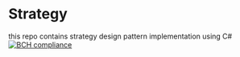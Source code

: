# Strategy
this repo contains strategy design pattern implementation using C#
[![BCH compliance](https://bettercodehub.com/edge/badge/NadaAlOtaibi/Strategy?branch=main)](https://bettercodehub.com/)
